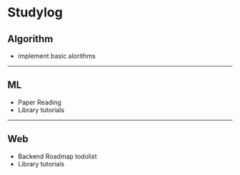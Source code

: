 # Studylog

## Algorithm
- implement basic alorithms
---
## ML
- Paper Reading
- Library tutorials
---
## Web
- Backend Roadmap todolist
- Library tutorials